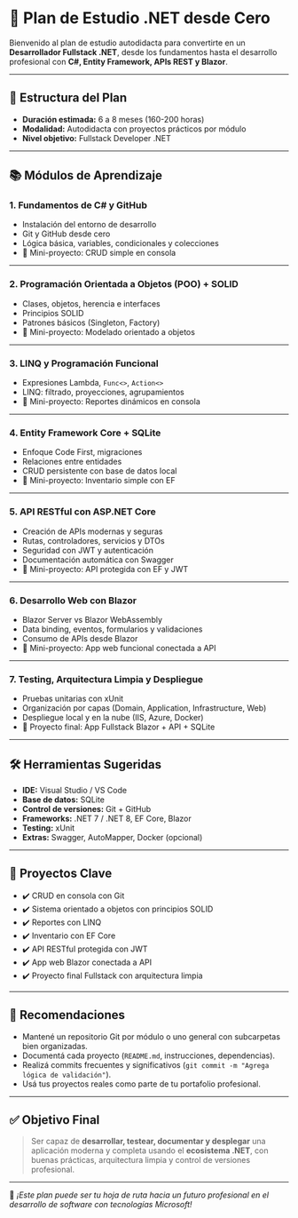 # 🧭 Plan de Estudio .NET desde Cero

Bienvenido al plan de estudio autodidacta para convertirte en un **Desarrollador Fullstack .NET**, desde los fundamentos hasta el desarrollo profesional con **C#, Entity Framework, APIs REST y Blazor**.

---

## 📌 Estructura del Plan

- **Duración estimada:** 6 a 8 meses (160-200 horas)
- **Modalidad:** Autodidacta con proyectos prácticos por módulo
- **Nivel objetivo:** Fullstack Developer .NET

---

## 📚 Módulos de Aprendizaje

### 1. Fundamentos de C# y GitHub
- Instalación del entorno de desarrollo
- Git y GitHub desde cero
- Lógica básica, variables, condicionales y colecciones
- 🧪 Mini-proyecto: CRUD simple en consola

---

### 2. Programación Orientada a Objetos (POO) + SOLID
- Clases, objetos, herencia e interfaces
- Principios SOLID
- Patrones básicos (Singleton, Factory)
- 🧪 Mini-proyecto: Modelado orientado a objetos

---

### 3. LINQ y Programación Funcional
- Expresiones Lambda, `Func<>`, `Action<>`
- LINQ: filtrado, proyecciones, agrupamientos
- 🧪 Mini-proyecto: Reportes dinámicos en consola

---

### 4. Entity Framework Core + SQLite
- Enfoque Code First, migraciones
- Relaciones entre entidades
- CRUD persistente con base de datos local
- 🧪 Mini-proyecto: Inventario simple con EF

---

### 5. API RESTful con ASP.NET Core
- Creación de APIs modernas y seguras
- Rutas, controladores, servicios y DTOs
- Seguridad con JWT y autenticación
- Documentación automática con Swagger
- 🧪 Mini-proyecto: API protegida con EF y JWT

---

### 6. Desarrollo Web con Blazor
- Blazor Server vs Blazor WebAssembly
- Data binding, eventos, formularios y validaciones
- Consumo de APIs desde Blazor
- 🧪 Mini-proyecto: App web funcional conectada a API

---

### 7. Testing, Arquitectura Limpia y Despliegue
- Pruebas unitarias con xUnit
- Organización por capas (Domain, Application, Infrastructure, Web)
- Despliegue local y en la nube (IIS, Azure, Docker)
- 🧪 Proyecto final: App Fullstack Blazor + API + SQLite

---

## 🛠️ Herramientas Sugeridas

- **IDE:** Visual Studio / VS Code  
- **Base de datos:** SQLite  
- **Control de versiones:** Git + GitHub  
- **Frameworks:** .NET 7 / .NET 8, EF Core, Blazor  
- **Testing:** xUnit  
- **Extras:** Swagger, AutoMapper, Docker (opcional)

---

## 🧪 Proyectos Clave

- ✔️ CRUD en consola con Git
- ✔️ Sistema orientado a objetos con principios SOLID
- ✔️ Reportes con LINQ
- ✔️ Inventario con EF Core
- ✔️ API RESTful protegida con JWT
- ✔️ App web Blazor conectada a API
- ✔️ Proyecto final Fullstack con arquitectura limpia

---

## 🧾 Recomendaciones

- Mantené un repositorio Git por módulo o uno general con subcarpetas bien organizadas.
- Documentá cada proyecto (`README.md`, instrucciones, dependencias).
- Realizá commits frecuentes y significativos (`git commit -m "Agrega lógica de validación"`).
- Usá tus proyectos reales como parte de tu portafolio profesional.

---

## ✅ Objetivo Final

> Ser capaz de **desarrollar, testear, documentar y desplegar** una aplicación moderna y completa usando el **ecosistema .NET**, con buenas prácticas, arquitectura limpia y control de versiones profesional.

---

📢 *¡Este plan puede ser tu hoja de ruta hacia un futuro profesional en el desarrollo de software con tecnologías Microsoft!*

